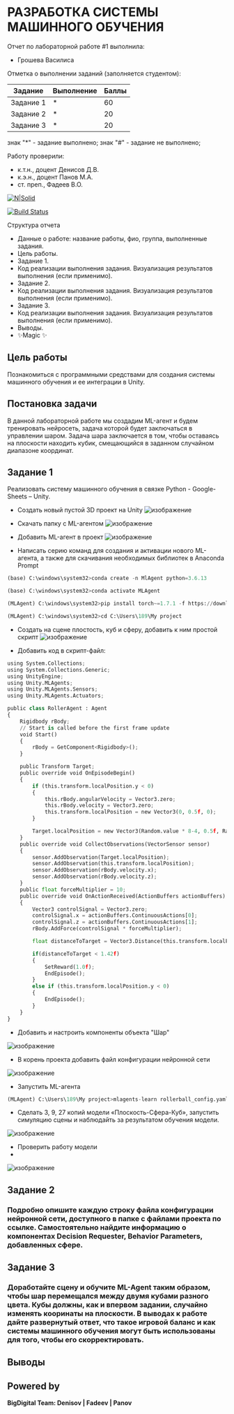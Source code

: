 # РАЗРАБОТКА СИСТЕМЫ МАШИННОГО ОБУЧЕНИЯ
Отчет по лабораторной работе #1 выполнила:
- Грошева Василиса

Отметка о выполнении заданий (заполняется студентом):

| Задание | Выполнение | Баллы |
| ------ | ------ | ------ |
| Задание 1 | * | 60 |
| Задание 2 | * | 20 |
| Задание 3 | * | 20 |

знак "*" - задание выполнено; знак "#" - задание не выполнено;

Работу проверили:
- к.т.н., доцент Денисов Д.В.
- к.э.н., доцент Панов М.А.
- ст. преп., Фадеев В.О.

[![N|Solid](https://cldup.com/dTxpPi9lDf.thumb.png)](https://nodesource.com/products/nsolid)

[![Build Status](https://travis-ci.org/joemccann/dillinger.svg?branch=master)](https://travis-ci.org/joemccann/dillinger)

Структура отчета

- Данные о работе: название работы, фио, группа, выполненные задания.
- Цель работы.
- Задание 1.
- Код реализации выполнения задания. Визуализация результатов выполнения (если применимо).
- Задание 2.
- Код реализации выполнения задания. Визуализация результатов выполнения (если применимо).
- Задание 3.
- Код реализации выполнения задания. Визуализация результатов выполнения (если применимо).
- Выводы.
- ✨Magic ✨

## Цель работы
Познакомиться с программными средствами для создания системы машинного обучения и ее интеграции в Unity.

## Постановка задачи
В данной лабораторной работе мы создадим ML-агент и будем тренировать нейросеть, задача которой будет заключаться в управлении шаром. Задача шара заключается в том, чтобы оставаясь на плоскости находить кубик, смещающийся в заданном случайном диапазоне координат.
## Задание 1
Реализовать систему машинного обучения в связке Python - Google-Sheets – Unity.
- Создать новый пустой 3D проект на Unity
![изображение](https://user-images.githubusercontent.com/114161306/194391492-b1733c7a-39c5-4539-a6a1-6571256e0831.png)
- Скачать папку с ML-агентом
![изображение](https://user-images.githubusercontent.com/114161306/194391706-c91dcc22-a728-4664-96a4-1d59ee15b54d.png)

- Добавить ML-агент в проект
![изображение](https://user-images.githubusercontent.com/114161306/194392076-2459b487-f79e-4237-877c-f6b7bb651e07.png)

- Написать серию команд для создания и активации нового ML-агента, а также для скачивания необходимых библиотек в Anaconda Prompt

```py
(base) C:\windows\system32>conda create -n MlAgent python=3.6.13
```

```py
(base) C:\windows\system32>conda activate MLAgent
```

```py
(MLAgent) C:\windows\system32>pip install torch~=1.7.1 -f https://download.pytorch.org/whl/torch_stable.html
```

```py
(MLAgent) C:\windows\system32>cd C:\Users\189\My project
```
- Создать на сцене плостость, куб и сферу, добавить к ним простой скрипт
![изображение](https://user-images.githubusercontent.com/114161306/194393232-6d7f3b4f-72fc-4fb6-8882-c73ae7871c38.png)

- Добавить код в скрипт-файл:
```py
using System.Collections;
using System.Collections.Generic;
using UnityEngine;
using Unity.MLAgents;
using Unity.MLAgents.Sensors;
using Unity.MLAgents.Actuators;

public class RollerAgent : Agent
{
    Rigidbody rBody;
    // Start is called before the first frame update
    void Start()
    {
        rBody = GetComponent<Rigidbody>();
    }

    public Transform Target;
    public override void OnEpisodeBegin()
    {
        if (this.transform.localPosition.y < 0)
        {
            this.rBody.angularVelocity = Vector3.zero;
            this.rBody.velocity = Vector3.zero;
            this.transform.localPosition = new Vector3(0, 0.5f, 0);
        }

        Target.localPosition = new Vector3(Random.value * 8-4, 0.5f, Random.value * 8-4);
    }
    public override void CollectObservations(VectorSensor sensor)
    {
        sensor.AddObservation(Target.localPosition);
        sensor.AddObservation(this.transform.localPosition);
        sensor.AddObservation(rBody.velocity.x);
        sensor.AddObservation(rBody.velocity.z);
    }
    public float forceMultiplier = 10;
    public override void OnActionReceived(ActionBuffers actionBuffers)
    {
        Vector3 controlSignal = Vector3.zero;
        controlSignal.x = actionBuffers.ContinuousActions[0];
        controlSignal.z = actionBuffers.ContinuousActions[1];
        rBody.AddForce(controlSignal * forceMultiplier);

        float distanceToTarget = Vector3.Distance(this.transform.localPosition, Target.localPosition);

        if(distanceToTarget < 1.42f)
        {
            SetReward(1.0f);
            EndEpisode();
        }
        else if (this.transform.localPosition.y < 0)
        {
            EndEpisode();
        }
    }
}

```

- Добавить и настроить компоненты объекта "Шар"

![изображение](https://user-images.githubusercontent.com/114161306/194394406-39785563-862c-4614-8d1a-644497cc999d.png)

- В корень проекта добавить файл конфигурации нейронной сети

![изображение](https://user-images.githubusercontent.com/114161306/194394592-35ea9b3a-c857-4f84-8185-4baaa9f1bb71.png)

- Запустить ML-агента
```py
(MLAgent) C:\Users\189\My project>mlagents-learn rollerball_config.yaml --run-id=RollerBall --resume
```

- Сделать 3, 9, 27 копий модели «Плоскость-Сфера-Куб», запустить
симуляцию сцены и наблюдайть за результатом обучения модели.

![изображение](https://user-images.githubusercontent.com/114161306/194498949-52cbb29b-191d-43c7-9930-d99207c72f19.png)

- Проверить работу модели
- 
![изображение](https://user-images.githubusercontent.com/114161306/194499988-e3366e3d-5a86-4ff0-82f0-7fdeeeb0d268.png)

## Задание 2
### Подробно опишите каждую строку файла конфигурации нейронной сети, доступного в папке с файлами проекта по ссылке. Самостоятельно найдите информацию о компонентах Decision Requester, Behavior Parameters, добавленных сфере.

## Задание 3
### Доработайте сцену и обучите ML-Agent таким образом, чтобы шар перемещался между двумя кубами разного цвета. Кубы должны, как и впервом задании, случайно изменять кооринаты на плоскости. В выводах к работе дайте развернутый ответ, что такое игровой баланс и как системы машинного обучения могут быть использованы для того, чтобы его скорректировать.

## Выводы


## Powered by

**BigDigital Team: Denisov | Fadeev | Panov**

